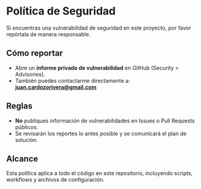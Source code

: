 # Política de Seguridad

Si encuentras una vulnerabilidad de seguridad en este proyecto, por favor repórtala de manera responsable.

## Cómo reportar

- Abre un **informe privado de vulnerabilidad** en GitHub (Security > Advisories).  
- También puedes contactarme directamente a: **juan.cardozorivera@gmail.com**  

## Reglas

- **No** publiques información de vulnerabilidades en Issues o Pull Requests públicos.  
- Se revisarán los reportes lo antes posible y se comunicará el plan de solución.  

## Alcance

Esta política aplica a todo el código en este repositorio, incluyendo scripts, workflows y archivos de configuración.  

